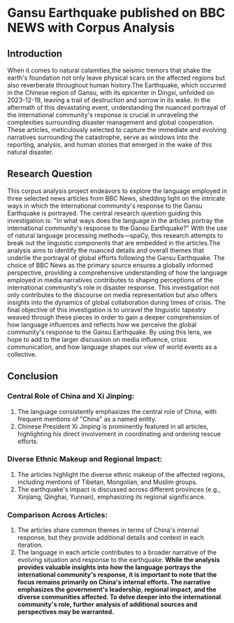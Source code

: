 # Gansu Earthquake published on BBC NEWS with Corpus Analysis
## Introduction
When it comes to natural calamities,the seismic tremors that shake the earth's foundation not only leave physical scars on the affected regions but also reverberate throughout human history.The Earthquake, which occurred in the Chinese region of Gansu, with its epicenter in Dingxi, unfolded on 2023-12-19, leaving a trail of destruction and sorrow in its wake.  In the aftermath of this devastating event, understanding the nuanced portrayal of the international community's response is crucial in unraveling the complexities surrounding disaster management and global cooperation. These articles, meticulously selected to capture the immediate and evolving narratives surrounding the catastrophe, serve as windows into the reporting, analysis, and human stories that emerged in the wake of this natural disaster.
## Research Question
This corpus analysis project endeavors to explore the language employed in three selected news articles from BBC News, shedding light on the intricate ways in which the international community's response to the Gansu Earthquake is portrayed. The central research question guiding this investigation is: "In what ways does the language in the articles portray the international community's response to the Gansu Earthquake?"
With the use of natural language processing methods—spaCy, this research attempts to break out the linguistic components that are embedded in the articles.The analysis aims to identify the nuanced details and overall themes that underlie the portrayal of global efforts following the Gansu Earthquake.
The choice of BBC News as the primary source ensures a globally informed perspective, providing a comprehensive understanding of how the language employed in media narratives contributes to shaping perceptions of the international community's role in disaster response. This investigation not only contributes to the discourse on media representation but also offers insights into the dynamics of global collaboration during times of crisis.
The final objective of this investigation is to unravel the linguistic tapestry weaved through these pieces in order to gain a deeper comprehension of how language influences and reflects how we perceive the global community's response to the Gansu Earthquake. By using this lens, we hope to add to the larger discussion on media influence, crisis communication, and how language shapes our view of world events as a collective.
## Conclusion
### Central Role of China and Xi Jinping:
1. The language consistently emphasizes the central role of China, with frequent mentions of "China" as a named entity.
2. Chinese President Xi Jinping is prominently featured in all articles, highlighting his direct involvement in coordinating and ordering rescue efforts.
### Diverse Ethnic Makeup and Regional Impact:
1. The articles highlight the diverse ethnic makeup of the affected regions, including mentions of Tibetan, Mongolian, and Muslim groups.
2. The earthquake's impact is discussed across different provinces (e.g., Xinjiang, Qinghai, Yunnan), emphasizing its regional significance.
### Comparison Across Articles:
1. The articles share common themes in terms of China's internal response, but they provide additional details and context in each iteration.
2. The language in each article contributes to a broader narrative of the evolving situation and response to the earthquake.
**While the analysis provides valuable insights into how the language portrays the international community's response, it is important to note that the focus remains primarily on China's internal efforts. The narrative emphasizes the government's leadership, regional impact, and the diverse communities affected. To delve deeper into the international community's role, further analysis of additional sources and perspectives may be warranted.**

